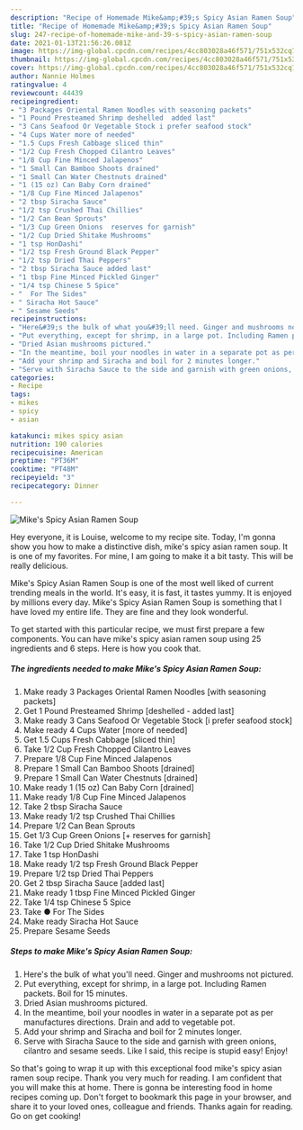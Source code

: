 ```yaml
---
description: "Recipe of Homemade Mike&amp;#39;s Spicy Asian Ramen Soup"
title: "Recipe of Homemade Mike&amp;#39;s Spicy Asian Ramen Soup"
slug: 247-recipe-of-homemade-mike-and-39-s-spicy-asian-ramen-soup
date: 2021-01-13T21:56:26.081Z
image: https://img-global.cpcdn.com/recipes/4cc803028a46f571/751x532cq70/mikes-spicy-asian-ramen-soup-recipe-main-photo.jpg
thumbnail: https://img-global.cpcdn.com/recipes/4cc803028a46f571/751x532cq70/mikes-spicy-asian-ramen-soup-recipe-main-photo.jpg
cover: https://img-global.cpcdn.com/recipes/4cc803028a46f571/751x532cq70/mikes-spicy-asian-ramen-soup-recipe-main-photo.jpg
author: Nannie Holmes
ratingvalue: 4
reviewcount: 44439
recipeingredient:
- "3 Packages Oriental Ramen Noodles with seasoning packets"
- "1 Pound Presteamed Shrimp deshelled  added last"
- "3 Cans Seafood Or Vegetable Stock i prefer seafood stock"
- "4 Cups Water more of needed"
- "1.5 Cups Fresh Cabbage sliced thin"
- "1/2 Cup Fresh Chopped Cilantro Leaves"
- "1/8 Cup Fine Minced Jalapenos"
- "1 Small Can Bamboo Shoots drained"
- "1 Small Can Water Chestnuts drained"
- "1 (15 oz) Can Baby Corn drained"
- "1/8 Cup Fine Minced Jalapenos"
- "2 tbsp Siracha Sauce"
- "1/2 tsp Crushed Thai Chillies"
- "1/2 Can Bean Sprouts"
- "1/3 Cup Green Onions  reserves for garnish"
- "1/2 Cup Dried Shitake Mushrooms"
- "1 tsp HonDashi"
- "1/2 tsp Fresh Ground Black Pepper"
- "1/2 tsp Dried Thai Peppers"
- "2 tbsp Siracha Sauce added last"
- "1 tbsp Fine Minced Pickled Ginger"
- "1/4 tsp Chinese 5 Spice"
- "  For The Sides"
- " Siracha Hot Sauce"
- " Sesame Seeds"
recipeinstructions:
- "Here&#39;s the bulk of what you&#39;ll need. Ginger and mushrooms not pictured."
- "Put everything, except for shrimp, in a large pot. Including Ramen packets. Boil for 15 minutes."
- "Dried Asian mushrooms pictured."
- "In the meantime, boil your noodles in water in a separate pot as per manufactures directions. Drain and add to vegetable pot."
- "Add your shrimp and Siracha and boil for 2 minutes longer."
- "Serve with Siracha Sauce to the side and garnish with green onions, cilantro and sesame seeds. Like I said, this recipe is stupid easy! Enjoy!"
categories:
- Recipe
tags:
- mikes
- spicy
- asian

katakunci: mikes spicy asian 
nutrition: 190 calories
recipecuisine: American
preptime: "PT36M"
cooktime: "PT48M"
recipeyield: "3"
recipecategory: Dinner

---
```



![Mike&#39;s Spicy Asian Ramen Soup](https://img-global.cpcdn.com/recipes/4cc803028a46f571/751x532cq70/mikes-spicy-asian-ramen-soup-recipe-main-photo.jpg)

Hey everyone, it is Louise, welcome to my recipe site. Today, I'm gonna show you how to make a distinctive dish, mike&#39;s spicy asian ramen soup. It is one of my favorites. For mine, I am going to make it a bit tasty. This will be really delicious.

Mike&#39;s Spicy Asian Ramen Soup is one of the most well liked of current trending meals in the world. It's easy, it is fast, it tastes yummy. It is enjoyed by millions every day. Mike&#39;s Spicy Asian Ramen Soup is something that I have loved my entire life. They are fine and they look wonderful.




To get started with this particular recipe, we must first prepare a few components. You can have mike&#39;s spicy asian ramen soup using 25 ingredients and 6 steps. Here is how you cook that.

<!--inarticleads1-->

##### The ingredients needed to make Mike&#39;s Spicy Asian Ramen Soup:

1. Make ready 3 Packages Oriental Ramen Noodles [with seasoning packets]
1. Get 1 Pound Presteamed Shrimp [deshelled - added last]
1. Make ready 3 Cans Seafood Or Vegetable Stock [i prefer seafood stock]
1. Make ready 4 Cups Water [more of needed]
1. Get 1.5 Cups Fresh Cabbage [sliced thin]
1. Take 1/2 Cup Fresh Chopped Cilantro Leaves
1. Prepare 1/8 Cup Fine Minced Jalapenos
1. Prepare 1 Small Can Bamboo Shoots [drained]
1. Prepare 1 Small Can Water Chestnuts [drained]
1. Make ready 1 (15 oz) Can Baby Corn [drained]
1. Make ready 1/8 Cup Fine Minced Jalapenos
1. Take 2 tbsp Siracha Sauce
1. Make ready 1/2 tsp Crushed Thai Chillies
1. Prepare 1/2 Can Bean Sprouts
1. Get 1/3 Cup Green Onions [+ reserves for garnish]
1. Take 1/2 Cup Dried Shitake Mushrooms
1. Take 1 tsp HonDashi
1. Make ready 1/2 tsp Fresh Ground Black Pepper
1. Prepare 1/2 tsp Dried Thai Peppers
1. Get 2 tbsp Siracha Sauce [added last]
1. Make ready 1 tbsp Fine Minced Pickled Ginger
1. Take 1/4 tsp Chinese 5 Spice
1. Take  ● For The Sides
1. Make ready  Siracha Hot Sauce
1. Prepare  Sesame Seeds




<!--inarticleads2-->

##### Steps to make Mike&#39;s Spicy Asian Ramen Soup:

1. Here&#39;s the bulk of what you&#39;ll need. Ginger and mushrooms not pictured.
1. Put everything, except for shrimp, in a large pot. Including Ramen packets. Boil for 15 minutes.
1. Dried Asian mushrooms pictured.
1. In the meantime, boil your noodles in water in a separate pot as per manufactures directions. Drain and add to vegetable pot.
1. Add your shrimp and Siracha and boil for 2 minutes longer.
1. Serve with Siracha Sauce to the side and garnish with green onions, cilantro and sesame seeds. Like I said, this recipe is stupid easy! Enjoy!




So that's going to wrap it up with this exceptional food mike&#39;s spicy asian ramen soup recipe. Thank you very much for reading. I am confident that you will make this at home. There is gonna be interesting food in home recipes coming up. Don't forget to bookmark this page in your browser, and share it to your loved ones, colleague and friends. Thanks again for reading. Go on get cooking!
